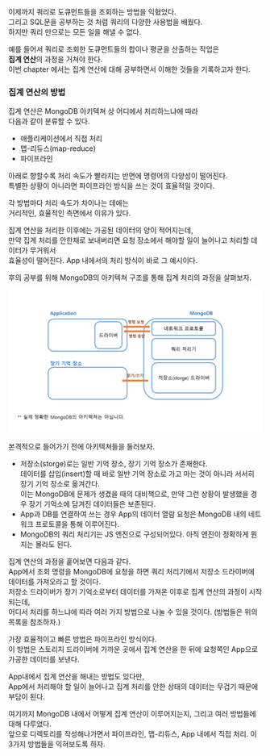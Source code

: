 <p>
이제까지 쿼리로 도큐먼트들을 조회하는 방법을 익혔었다.<br />
그리고 SQL문을 공부하는 것 처럼 쿼리의 다양한 사용법을 배웠다.<br />
하지만 쿼리 만으로는 모든 일을 해낼 수 없다.    
</p>

<p>
예를 들어서 쿼리로 조회한 도큐먼트들의 합이나 평균을 산출하는 작업은<br />
<b>집계 연산</b>의 과정을 거쳐야 한다.<br />
이번 chapter 에서는 집계 연산에 대해 공부하면서 이해한 것들을 기록하고자 한다.    
</p>

### 집계 연산의 방법

<p>
집계 연산은 MongoDB 아키텍쳐 상 어디에서 처리하느냐에 따라<br />
다음과 같이 분류할 수 있다.    
</p>

<ul>
<li>애플리케이션에서 직접 처리</li>    
<li>맵-리듀스(map-reduce)</li> 
<li>파이프라인</li> 
</ul>

<p>
아래로 향할수록 처리 속도가 빨라지는 반면에 명령어의 다양성이 떨어진다.<br />
특별한 상황이 아니라면 파이프라인 방식을 쓰는 것이 효율적일 것이다.
</p>

<p>각 방법마다 처리 속도가 차이나는 데에는<br />
거리적인, 효율적인 측면에서 이유가 있다.
</p>

<p>집계 연산을 처리한 이후에는 가공된 데이터의 양이 적어지는데,<br />
만약 집계 처리를 안한채로 보내버리면 요청 장소에서 해야할 일이 늘어나고 처리할 데이터가 무거워서<br />
효율성이 떨어진다. App 내에서의 처리 방식이 바로 그 예시이다.
</p>

<p>
후의 공부를 위해 MongoDB의 아키텍쳐 구조를 통해 
집계 처리의 과정을 살펴보자.
</p>

<img src="https://github.com/TaekGeunLee/study_MongoDB/blob/master/readmeImg/B1_15-1.png" alt="B1_15-1" />

<p>본격적으로 들어가기 전에 아키텍쳐들을 둘러보자.</p>

<ul>
   <li>
    저장소(storge)로는 일반 기억 장소, 장기 기억 장소가 존재한다.<br />
    데이터를 삽입(insert)할 때 바로 일반 기억 장소로 가고 마는 것이 아니라
    서서히 장기 기억 장소로 옮겨간다.<br />이는 MongoDB에 문제가 생겼을 때의 대비책으로,
    만약 그런 상황이 발생했을 경우 장기 기억소에 담겨진 데이터들은 보존된다. 
   </li>
   <li>
    App과 DB를 연결하여 쓰는 경우 App의 데이터 열람 요청은 MongoDB 내의 네트워크 프로토콜을 
    통해 이루어진다. 
   </li>
   <li>MongoDB의 쿼리 처리기는 JS 엔진으로 구성되어있다. 아직 엔진이 정확하게 뭔지는 몰라도 된다.</li>
</ul>

<p>
집계 연산의 과정을 훝어보면 다음과 같다.<br />
App에서 조회 명령을 MongoDB에 요청을 하면 쿼리 처리기에서 저장소 드라이버에 데이터를 가져오라고 할 것이다.<br />
저장소 드라이버가 장기 기억소로부터 데이터를 가져온 이후로 집계 연산의 과정이 시작되는데, <br />어디서 처리를 하느냐에 따라 여러 가지 방법으로 나눌 수 있을 것이다. (방법들은 위의 목록을 참조하자.)
</p>

<p>
 가장 효율적이고 빠른 방법은 파이프라인 방식이다.<br />
이 방법은 스토리지 드라이버에 가까운 곳에서 집계 연산을 한 뒤에 요청쪽인 App으로 가공한 데이터를 보낸다.
</p>

<p>
App내에서 집계 연산을 해내는 방법도 있다만, <br />App에서 처리해야 할 일이 늘어나고
집계 처리를 안한 상태의 데이터는 무겁기 때문에 부담이 된다.
</p>

<p>
여기까지 MongoDB 내에서 어떻게 집계 연산이 이루어지는지, 그리고 여러 방법들에 대해 다루었다.<br />
앞으로 디렉토리를 작성해나가면서 파이프라인, 맵-리듀스, App 내에서 직접 처리. 이 3가지 방법들을 익혀보도록 하자.
</p>